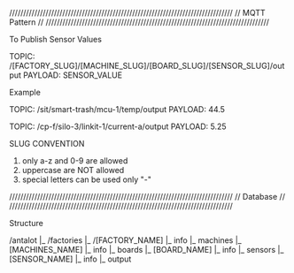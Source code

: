 ////////////////////////////////////////////////////////////////////////////////
//                             MQTT Pattern                                   //
////////////////////////////////////////////////////////////////////////////////

To Publish Sensor Values

  TOPIC:		/[FACTORY_SLUG]/[MACHINE_SLUG]/[BOARD_SLUG]/[SENSOR_SLUG]/output
  PAYLOAD:	SENSOR_VALUE

  Example

  TOPIC:		/sit/smart-trash/mcu-1/temp/output
  PAYLOAD:	44.5

  TOPIC:		/cp-f/silo-3/linkit-1/current-a/output
  PAYLOAD:	5.25


SLUG CONVENTION
  1. only a-z and 0-9 are allowed
  2. uppercase are NOT allowed
  3. special letters can be used only "-"

////////////////////////////////////////////////////////////////////////////////
//                             Database                                       //
////////////////////////////////////////////////////////////////////////////////

Structure

/antalot
 |_ /factories
     |_ /[FACTORY_NAME]
         |_ info
         |_ machines
            |_ [MACHINES_NAME]
               |_ info
               |_ boards
                  |_ [BOARD_NAME]
                     |_ info
                     |_ sensors
                        |_ [SENSOR_NAME]
                           |_ info
                           |_ output
